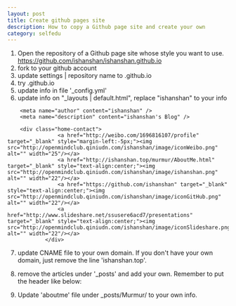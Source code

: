 ```yaml
---
layout: post
title: Create github pages site
description: How to copy a Github page site and create your own 
category: selfedu
---
```


1. Open the repository of a Github page site whose style you want to use.  https://github.com/ishanshan/ishanshan.github.io
2. fork to your github account
3. update settings | repository name to <your github name>.github.io
4. try <your github name>.github.io
5. update info in file '_config.yml'
6. update info on "_layouts | default.html", replace "ishanshan" to your info

````
    <meta name="author" content="ishanshan" />
    <meta name="description" content="ishanshan's Blog" />

	<div class="home-contact">
	            <a href="http://weibo.com/1696816107/profile" target="_blank" style="margin-left:-5px;"><img src="http://openmindclub.qiniudn.com/ishanshan/image/iconWeibo.png" alt="" width="25"/></a>
	            <a href="http://ishanshan.top/murmur/AboutMe.html" target="_blank" style="text-align:center;"><img src="http://openmindclub.qiniudn.com/ishanshan/image/ishanshan.png" alt="" width="22"/></a>
				<a href="https://github.com/ishanshan" target="_blank" style="text-align:center;"><img src="http://openmindclub.qiniudn.com/ishanshan/image/iconGitHub.png" alt="" width="22"/></a>
				<a href="http://www.slideshare.net/ssusere6acd7/presentations" target="_blank" style="text-align:center;"><img src="http://openmindclub.qiniudn.com/ishanshan/image/iconSlideshare.png" alt="" width="22"/></a>
	        </div>
````

7. update CNAME file to your own domain. If you don't have your own domain, just remove the line 'ishanshan.top'.

8. remove the articles under '_posts' and add your own. Remember to put the header like below:

9. Update 'aboutme' file under _posts/Murmur/ to your own info.
